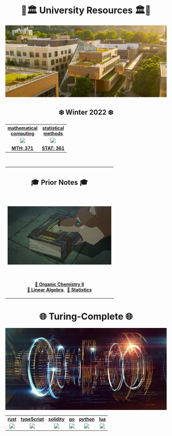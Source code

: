<h1 align="center">🌲🏛️ University Resources 🏛️🌲</h1>
<p align="center">
<kbd>
  <img width="512" src=".assets/images/psu.jpg">
</kbd>
</p>


<h2 align="center">❄️  Winter 2022 ❄️</h2>
<table align="center">
  <tr>
    <td align="center"><strong><a href="water/python/mth-371/">mathematical<br>computing</a></strong></td>
    <td align="center"><strong><a href="fire/statstics/stat-361/">statistical <br> methods</a></strong></td>
  </tr>
  <tr>
    <td align="center"><a href="water/python/mth-371/"><img src=".assets/images/applied.ico"></a></td>
    <td align="center"><a href="fire/statistics/stat-361/"><img src=".assets/images/stat.ico"></a></td>
  </tr>
  <tr>
    <td align="center"><strong><a href="water/python/mth-371/">MTH: 371</a></strong></td>
    <td align="center"><strong><a href="fire/statistics/stat-361/">STAT: 361</a></strong></td>
  </tr>
</table>

<br>

<table align="center">
  <tr>
    <th>
      <h2 align="center">🎓 Prior Notes 🎓 </h4>
    </th>
  </tr>
  <tr>
    <td>
      <p align='center'>
        <br>
        <img width="324" src=".assets/images/prior.jpg">
      </p>
    </td>
  </tr>
  <tr>
    <td>
      <p align="center">
        <br>
        <a href="http://raw.githubusercontent.com/nosvagor/notes/master/.assets/prior/ch-335.pdf">📓 <strong>Organic Chemistry II</strong>
        </a>
        <br>
        <a href="http://raw.githubusercontent.com/nosvagor/notes/master/.assets/prior/mth-261.pdf"> 📓 <strong>Linear Algebra</strong>
        </a>
        &nbsp;
        <a href="http://raw.githubusercontent.com/nosvagor/notes/master/.assets/prior/statistics.pdf">📓 <strong>Statistics</strong>
        </a>
      </p>
    </td>
  </tr>
</table>


<h1 align="center">🌐 Turing-Complete 🌐</h1>

<p align="center">
<kbd>
  <img width="512" src=".assets/images/code.jpg">
</kbd>
</p>

<table align="center">
  <tr>
    <td align="center"><strong><a href="rust/">rust</a></strong></td>
    <td align="center"><strong><a href="ts/">typeScript</a></strong></td>
    <td align="center"><strong><a href="solidity/">solidity</a></strong></td>
    <td align="center"><strong><a href="go/">go</a></strong></td>
    <td align="center"><strong><a href="python/">python</a></strong></td>
    <td align="center"><strong><a href="lua/">lua</a></strong></td>
  </tr>
  <tr>
    <td align="center"><a href="rust/"><img src=".assets/images/rust.ico"></a></td>
    <td align="center"><a href="ts/"><img src=".assets/images/ts.ico"></a></td>
    <td align="center"><a href="solidity/"><img src=".assets/images/solidity.ico"></a></td>
    <td align="center"><a href="go/"><img src=".assets/images/go.ico"></a></td>
    <td align="center"><a href="python/"><img src=".assets/images/python.ico"></a></td>
    <td align="center"><a href="lua/"><img src=".assets/images/lua.ico"></a></td>
  </tr>
</table>
